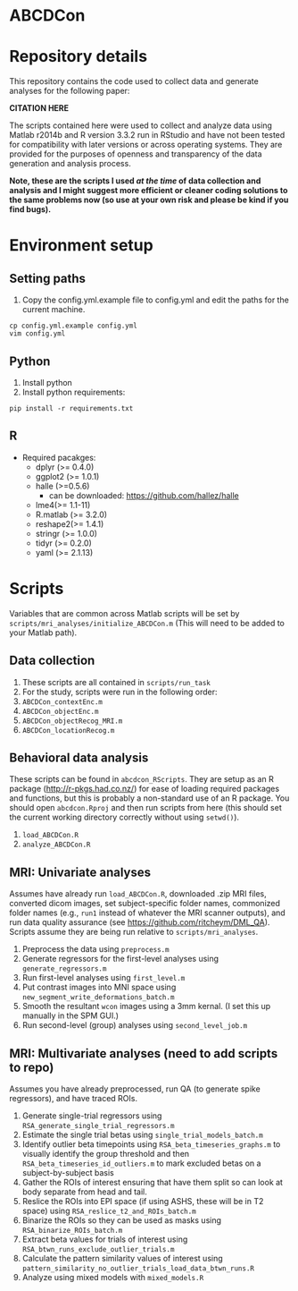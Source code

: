 ABCDCon
===

# Repository details
This repository contains the code used to collect data and generate analyses for the following paper:

**CITATION HERE**

The scripts contained here were used to collect and analyze data using Matlab r2014b and R version 3.3.2 run in RStudio and have not been tested for compatibility with later versions or across operating systems. They are provided for the purposes of openness and transparency of the data generation and analysis process.

**Note, these are the scripts I used *at the time* of data collection and analysis and I might suggest more efficient or cleaner coding solutions to the same problems now (so use at your own risk and please be kind if you find bugs).**

# Environment setup
## Setting paths
1. Copy the config.yml.example file to config.yml and edit the paths for the current machine.
```
cp config.yml.example config.yml
vim config.yml
```

## Python
1. Install python
2. Install python requirements:
```
pip install -r requirements.txt
```

## R
* Required pacakges:
  * dplyr (>= 0.4.0)
  * ggplot2 (>= 1.0.1)
  * halle (>=0.5.6)
    * can be downloaded: https://github.com/hallez/halle
  * lme4(>= 1.1-11)
  * R.matlab (>= 3.2.0)
  * reshape2(>= 1.4.1)
  * stringr (>= 1.0.0)
  * tidyr (>= 0.2.0)
  * yaml (>= 2.1.13)

# Scripts
Variables that are common across Matlab scripts will be set by `scripts/mri_analyses/initialize_ABCDCon.m` (This will need to be added to your Matlab path).
## Data collection
1. These scripts are all contained in `scripts/run_task`
2. For the study, scripts were run in the following order:
  1. `ABCDCon_contextEnc.m`
  2. `ABCDCon_objectEnc.m`
  3. `ABCDCon_objectRecog_MRI.m`
  4. `ABCDCon_locationRecog.m`

## Behavioral data analysis
These scripts can be found in `abcdcon_RScripts`. They are setup as an R package (http://r-pkgs.had.co.nz/) for ease of loading required packages and functions, but this is probably a non-standard use of an R package. You should open `abcdcon.Rproj` and then run scripts from here (this should set the current working directory correctly without using `setwd()`).
1. `load_ABCDCon.R`
2. `analyze_ABCDCon.R`

## MRI: Univariate analyses
Assumes have already run `load_ABCDCon.R`, downloaded .zip MRI files, converted dicom images, set subject-specific folder names, commonized folder names (e.g., `run1` instead of whatever the MRI scanner outputs), and run data quality assurance (see https://github.com/ritcheym/DML_QA). Scripts assume they are being run relative to `scripts/mri_analyses`.
1. Preprocess the data using `preprocess.m`
2. Generate regressors for the first-level analyses using `generate_regressors.m`
3. Run first-level analyses using `first_level.m`
4. Put contrast images into MNI space using `new_segment_write_deformations_batch.m`
5. Smooth the resultant `wcon` images using a 3mm kernal. (I set this up manually in the SPM GUI.)
6. Run second-level (group) analyses using `second_level_job.m`

## MRI: Multivariate analyses (**need to add scripts to repo**)
Assumes you have already preprocessed, run QA (to generate spike regressors), and have traced ROIs.
1. Generate single-trial regressors using `RSA_generate_single_trial_regressors.m`
2. Estimate the single trial betas using `single_trial_models_batch.m`
3. Identify outlier beta timepoints using `RSA_beta_timeseries_graphs.m` to visually identify the group threshold and then `RSA_beta_timeseries_id_outliers.m` to mark excluded betas on a subject-by-subject basis
3. Gather the ROIs of interest ensuring that have them split so can look at body separate from head and tail.
4. Reslice the ROIs into EPI space (if using ASHS, these will be in T2 space) using `RSA_reslice_t2_and_ROIs_batch.m`
5. Binarize the ROIs so they can be used as masks using `RSA_binarize_ROIs_batch.m`
6. Extract beta values for trials of interest using `RSA_btwn_runs_exclude_outlier_trials.m`
8. Calculate the pattern similarity values of interest using `pattern_similarity_no_outlier_trials_load_data_btwn_runs.R`
9. Analyze using mixed models with `mixed_models.R`
